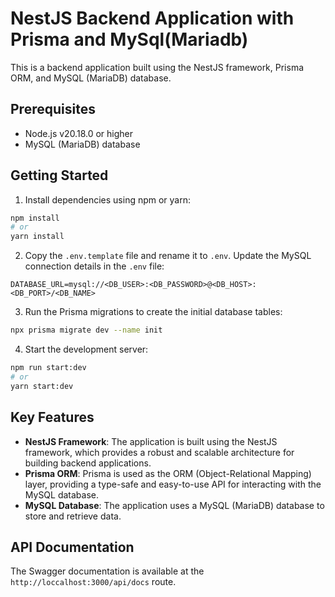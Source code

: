 # NestJS Backend Application with Prisma and MySql(Mariadb)

This is a backend application built using the NestJS framework, Prisma ORM, and MySQL (MariaDB) database.

## Prerequisites

- Node.js v20.18.0 or higher
- MySQL (MariaDB) database

## Getting Started

1. Install dependencies using npm or yarn:

  ```bash
  npm install
  # or
  yarn install
  ```

2. Copy the `.env.template` file and rename it to `.env`. Update the MySQL connection details in the `.env` file:

  ``` 
  DATABASE_URL=mysql://<DB_USER>:<DB_PASSWORD>@<DB_HOST>:<DB_PORT>/<DB_NAME>
  ```

3. Run the Prisma migrations to create the initial database tables:

  ```bash
  npx prisma migrate dev --name init
  ```

4. Start the development server:

  ```bash
  npm run start:dev
  # or
  yarn start:dev
  ```

## Key Features

- **NestJS Framework**: The application is built using the NestJS framework, which provides a robust and scalable architecture for building backend applications.
- **Prisma ORM**: Prisma is used as the ORM (Object-Relational Mapping) layer, providing a type-safe and easy-to-use API for interacting with the MySQL database.
- **MySQL Database**: The application uses a MySQL (MariaDB) database to store and retrieve data.

## API Documentation

The Swagger documentation is available at the `http://loccalhost:3000/api/docs` route.